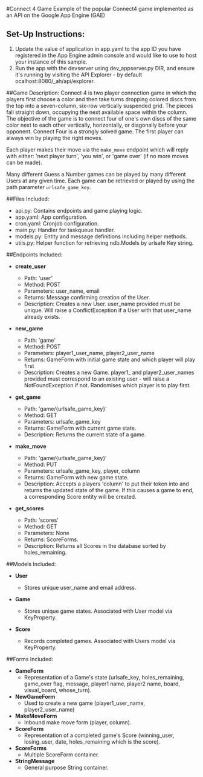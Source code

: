 #Connect 4 Game
Example of the popular Connect4 game implemented as an API on the Google App Engine (GAE)

## Set-Up Instructions:
1.  Update the value of application in app.yaml to the app ID you have registered in the App Engine admin console and would like to use to host your instance of this sample.
1.  Run the app with the devserver using dev_appserver.py DIR, and ensure it's running by visiting the API Explorer - by default ocalhost:8080/_ah/api/explorer.
 
##Game Description:
Connect 4 is two player connection game in which the players first choose a color and then take turns dropping colored discs from the top into a seven-column, six-row vertically suspended grid.
The pieces fall straight down, occupying the next available space within the column. 
The objective of the game is to connect four of one's own discs of the same color next to each other vertically, horizontally, or diagonally before your opponent. Connect Four is a strongly solved game. 
The first player can always win by playing the right moves.

Each player makes their move via the `make_move` endpoint which will reply
with either: 'next player turn', 'you win', or 'game over' (if no more moves can be made).

Many different Guess a Number games can be played by many different 
Users at any given time. Each game can be retrieved or played by using 
the path parameter `urlsafe_game_key`.

##Files Included:
 - api.py: Contains endpoints and game playing logic.
 - app.yaml: App configuration.
 - cron.yaml: Cronjob configuration.
 - main.py: Handler for taskqueue handler.
 - models.py: Entity and message definitions including helper methods.
 - utils.py: Helper function for retrieving ndb.Models by urlsafe Key string.
 
 ##Endpoints Included:
 - **create_user**
    - Path: 'user'
    - Method: POST
    - Parameters: user_name, email
    - Returns: Message confirming creation of the User.
    - Description: Creates a new User. user_name provided must be unique. Will 
    raise a ConflictException if a User with that user_name already exists.
    
 - **new_game**
    - Path: 'game'
    - Method: POST
    - Parameters: player1_user_name, player2_user_name
    - Returns: GameForm with initial game state and which player will play first
    - Description: Creates a new Game. player1_ and player2_user_names provided 
    must correspond to an existing user - will raise a NotFoundException if not. 
    Randomises which player is to play first.
       
 - **get_game**
    - Path: 'game/{urlsafe_game_key}'
    - Method: GET
    - Parameters: urlsafe_game_key
    - Returns: GameForm with current game state.
    - Description: Returns the current state of a game.
    
 - **make_move**
    - Path: 'game/{urlsafe_game_key}'
    - Method: PUT
    - Parameters: urlsafe_game_key, player, column
    - Returns: GameForm with new game state.
    - Description: Accepts a players 'column' to put their token into and 
    returns the updated state of the game. If this causes a game to end, a 
    corresponding Score entity will be created.
    
- **get_scores**
    - Path: 'scores'
    - Method: GET
    - Parameters: None
    - Returns: ScoreForms.
    - Description: Returns all Scores in the database sorted by holes_remaining.
    
##Models Included:
 - **User**
    - Stores unique user_name and email address.
    
 - **Game**
    - Stores unique game states. Associated with User model via KeyProperty.
    
 - **Score**
    - Records completed games. Associated with Users model via KeyProperty.
    
##Forms Included:
 - **GameForm**
    - Representation of a Game's state (urlsafe_key, holes_remaining,
    game_over flag, message, player1 name, player2 name, board, 
    visual_board, whose_turn).
 - **NewGameForm**
    - Used to create a new game (player1_user_name, player2_user_name)
 - **MakeMoveForm**
    - Inbound make move form (player, column).
 - **ScoreForm**
    - Representation of a completed game's Score (winning_user, losing_user, 
    date, holes_remaining which is the score).
 - **ScoreForms**
    - Multiple ScoreForm container.
 - **StringMessage**
    - General purpose String container.
    

 